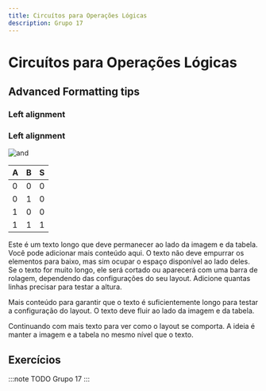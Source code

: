 ```yaml
---
title: Circuítos para Operações Lógicas
description: Grupo 17
---
```


# Circuítos para Operações Lógicas

## Advanced Formatting tips

### Left alignment

### Left alignment
![and](https://github.com/user-attachments/assets/61362703-a2e5-4e71-b87b-4756670b1ce8)

| A | B | S |
|---|---|---|
| 0 | 0 | 0 |
| 0 | 1 | 0 |
| 1 | 0 | 0 |
| 1 | 1 | 1 |

Este é um texto longo que deve permanecer ao lado da imagem e da tabela. Você pode adicionar mais conteúdo aqui. O texto não deve empurrar os elementos para baixo, mas sim ocupar o espaço disponível ao lado deles. Se o texto for muito longo, ele será cortado ou aparecerá com uma barra de rolagem, dependendo das configurações do seu layout. Adicione quantas linhas precisar para testar a altura.

Mais conteúdo para garantir que o texto é suficientemente longo para testar a configuração do layout. O texto deve fluir ao lado da imagem e da tabela.

Continuando com mais texto para ver como o layout se comporta. A ideia é manter a imagem e a tabela no mesmo nível que o texto.



## Exercícios

:::note TODO
Grupo 17
:::
